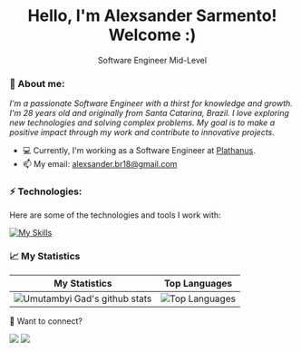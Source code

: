<h1 align='center'>
  Hello, I'm Alexsander Sarmento!
  <br/>
  Welcome :)
</h1>

<p align='center'>
  Software Engineer Mid-Level
</p>

### 🚀 About me:

<p>
  <em>
      I'm a passionate Software Engineer with a thirst for knowledge and growth. I'm 28 years old and originally from Santa Catarina, Brazil. I love exploring new technologies and solving complex problems. My goal is to make a positive impact through my work and contribute to innovative projects.
  </em>
</p>

- 💻 Currently, I'm working as a Software Engineer at <a href="https://plathanus.com.br/" target="_blank">Plathanus</a>.
- 📫 My email: alexsander.br18@gmail.com

### ⚡ Technologies:

Here are some of the technologies and tools I work with:

[![My Skills](https://skillicons.dev/icons?i=js,ts,react,nodejs,flutter,html,css,firebase,styledcomponents,materialui,mysql,postgres
)](https://skillicons.dev)

### 📈 My Statistics

| My Statistics                                                                                                                                                                | Top Languages                                                                                                                                                                            |
| ------------------------------------------------------------------------------------------------------------------------------------------------------------------------ | ---------------------------------------------------------------------------------------------------------------------------------------------------------------------------------- |
| ![Umutambyi Gad's github stats](https://github-readme-stats.vercel.app/api?username=alexsandersarmento&show_icons=true&hide_border=true&count_private=true&theme=jolly) | ![Top Languages](https://github-readme-stats.vercel.app/api/top-langs/?username=alexsandersarmento&langs_count=10&count_private=true&hide_border=true&theme=jolly&layout=compact) |

💬 Want to connect?

<div>
  <a href="https://www.linkedin.com/in/alexsander-sarmento-a58b18174/" target="_blank"><img src="https://img.shields.io/badge/-LinkedIn-%230077B5?style=for-the-badge&logo=linkedin&logoColor=white" target="_blank"></a>
  <a href = "mailto:alexsander.br18@gmail.com"><img src="https://img.shields.io/badge/-Gmail-%23333?style=for-the-badge&logo=gmail&logoColor=white" target="_blank"></a>
</div>
<br>
